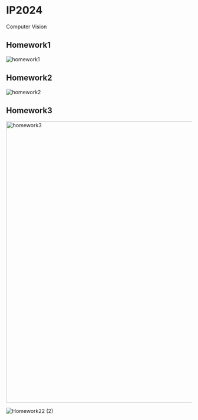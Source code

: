 # IP2024
Computer Vision
## Homework1
![homework1](https://github.com/user-attachments/assets/16f54d4b-3fbf-4e96-8fbe-a9dd55c96253)
## Homework2
![homework2](https://github.com/user-attachments/assets/c5472b03-9ebb-4039-8a0b-87ed3045513c)
## Homework3
<img width="764" alt="homework3" src="https://github.com/user-attachments/assets/402af22b-884c-45d1-a59c-04b900788135">

![Homework22 (2)](https://github.com/user-attachments/assets/c2370cd2-4f23-4811-b1f7-5ba516c30048)
